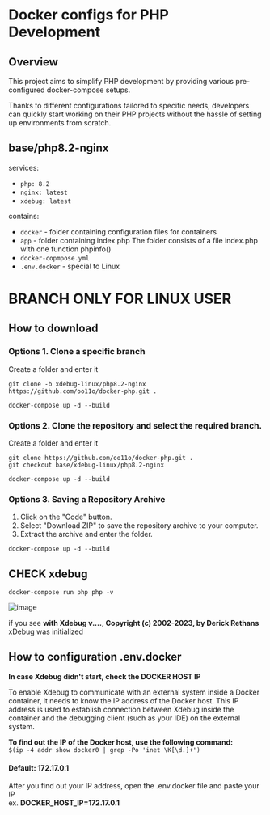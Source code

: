 # Docker configs for PHP Development
## Overview

This project aims to simplify PHP development by providing various pre-configured docker-compose setups.

Thanks to different configurations tailored to specific needs, developers can quickly start working on their PHP projects without the hassle of setting up environments from scratch.

## base/php8.2-nginx

services:
- `php: 8.2`
- `nginx: latest`
- `xdebug: latest`

contains:
- `docker` - folder containing configuration files for containers
- `app` - folder containing index.php The folder consists of a file index.php with one function phpinfo()
- `docker-copmpose.yml`
- `.env.docker` - special to Linux

# BRANCH ONLY FOR LINUX USER

## How to download
### Options 1. Clone a specific branch
Create a folder and enter it

`git clone -b xdebug-linux/php8.2-nginx https://github.com/oo11o/docker-php.git .`<br>

`docker-compose up -d --build`

### Options 2. Clone the repository and select the required branch.
Create a folder and enter it

`git clone https://github.com/oo11o/docker-php.git .`<br>
`git checkout base/xdebug-linux/php8.2-nginx`<br>

`docker-compose up -d --build`

### Options 3. Saving a Repository Archive
1. Click on the "Code" button.
2. Select "Download ZIP" to save the repository archive to your computer.
3. Extract the archive and enter the folder.

`docker-compose up -d --build`

## CHECK xdebug
`docker-compose run php php -v`

 ![image](https://github.com/oo11o/docker-php/assets/63920713/203704f7-84da-4f46-8bff-0cfa6f671139)

 if you see <strong>with Xdebug v...., Copyright (c) 2002-2023, by Derick Rethans</strong> xDebug was initialized

## How to configuration .env.docker
<strong>In case Xdebug didn't start, check the DOCKER HOST IP</strong><br>

To enable Xdebug to communicate with an external system inside a Docker container,
it needs to know the IP address of the Docker host. This IP address is used to establish
connection between Xdebug inside the container and the debugging client (such as your IDE)
on the external system.

<strong>To find out the IP of the Docker host, use the following command:</strong></br>
`$(ip -4 addr show docker0 | grep -Po 'inet \K[\d.]+')`
#### Default: 172.17.0.1
After you find out your IP address, open the .env.docker file and paste your IP <br/>
ex. <strong>DOCKER_HOST_IP=172.17.0.1</strong>
